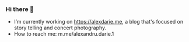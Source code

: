 ### Hi there 👋

- I’m currently working on https://alexdarie.me, a blog that's focused on story telling and concert photography.
- How to reach me: m.me/alexandru.darie.1 
